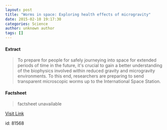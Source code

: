```yaml
---
layout: post
title: "Worms in space: Exploring health effects of microgravity"
date: 2015-02-10 19:17:30
categories: Science
author: unknown author
tags: []
---
```



#### Extract
>To prepare for people for safely journeying into space for extended periods of time in the future, it's crucial to gain a better understanding of the biophysics involved within reduced gravity and microgravity environments. To this end, researchers are preparing to send transparent microscopic worms up to the International Space Station.

#### Factsheet
>factsheet unavailable

[Visit Link](http://feeds.sciencedaily.com/~r/sciencedaily/~3/heFtgSC3rRY/150210141730.htm)

id:   81568
